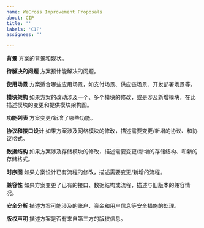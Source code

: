 ```yaml
---
name: WeCross Improvement Proposals
about: CIP
title: ''
labels: 'CIP'
assignees: ''

---
```



**背景**
方案的背景和现状。

**待解决的问题**
方案预计能解决的问题。

**使用场景**
方案适合哪些应用场景，如支付场景、供应链场景、开发部署场景等。

**模块架构**
如果方案的改动涉及一个、多个模块的修改，或是涉及新增模块，在此描述模块的变更和提供模块架构图。

**功能列表**
方案变更/新增了哪些功能。

**协议和接口设计**
如果方案涉及网络模块的修改，描述需要变更/新增的协议、和协议格式。

**数据结构**
如果方案涉及存储模块的修改，描述需要变更/新增的存储结构、和新的存储格式。

**时序图**
如果方案设计已有流程的修改，描述需要变更/新增的流程。

**兼容性**
如果方案变更了已有的接口、数据结构或流程，描述与旧版本的兼容情况。

**安全分析**
描述方案可能涉及的账户、资金和用户信息等安全措施的处理。

**版权声明**
描述方案是否有来自第三方的版权信息。

